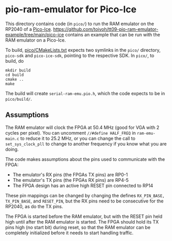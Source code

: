 pio-ram-emulator for Pico-Ice
=============================
This directory contains code (in `pico/`) to run the RAM emulator on the RP2040 of a [Pico-Ice](https://pico-ice.tinyvision.ai/).
https://github.com/toivoh/tt09-pio-ram-emulator-example/tree/main/pico-ice contains an example that can be run with the RAM emulator on a Pico-Ice.

To build, [pico/CMakeLists.txt](pico/CMakeLists.txt) expects two symlinks in the `pico/` directory, `pico-sdk` and `pico-ice-sdk`, pointing to the respective SDK.
In `pico/`, to build, do

	mkdir build
	cd build
	cmake ..
	make

The build will create `serial-ram-emu.pio.h`, which the code expects to be in `pico/build/`.

Assumptions
-----------
The RAM emulator will clock the FPGA at 50.4 MHz (good for VGA with 2 cycles per pixel).
You can uncomment `//#define HALF_FREQ` in `ram-emu-main.c` to reduce it to 25.2 MHz, or you can change the call to `set_sys_clock_pll` to change to another frequency if you know what you are doing.

The code makes assumptions about the pins used to communicate with the FPGA:
- The emulator's RX pins (the FPGAs TX pins) are RP0-1
- The emulator's TX pins (the FPGAs RX pins) are RP4-5
- The FPGA design has an active high RESET pin connected to RP14

These pin mappings can be changed by changing the defines `RX_PIN_BASE, TX_PIN_BASE`, and `RESET_PIN`, but the RX pins need to be consecutive for the RP2040, as do the TX pins.

The FPGA is started before the RAM emulator, but with the RESET pin held high until after the RAM emulator is started. The FPGA should hold its TX pins high (no start bit) during reset, so that the RAM emulator can be completely initialized before it needs to start handling traffic.
